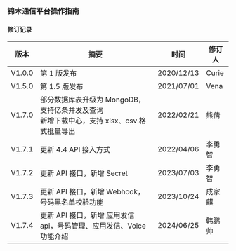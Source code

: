 
### 锦木通信平台操作指南 

#### 修订记录

| 版本    | 摘要                               | 时间       | 修订人 |
|---------|------------------------------------|------------|--------|
| V1.0.0  | 第 1 版发布                        | 2020/12/13 | Curie  |
| V1.5.0  | 第 1.5 版发布                      | 2021/07/01 | Vena   |
| V1.7.0  | 部分数据库表升级为 MongoDB，支持亿条并发及查询<br>新增下载中心，支持 xlsx、csv 格式批量导出 | 2022/02/21 | 熊倩   |
| V1.7.1  | 更新 4.4 API 接入方式               | 2022/04/06 | 李勇智  |
| V1.7.2  | 更新 API 接口，新增 Secret         | 2023/07/03 | 李勇智  |
| V1.7.3  | 更新 API 接口，新增 Webhook，号码黑名单校验功能 | 2023/10/24 | 成家麒  |
| V1.7.4 | 更新 API 接口，新增 应用发信api，号码管理、应用发信、Voice功能介绍 | 2024/06/25 | 韩鹏帅 |

